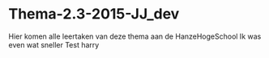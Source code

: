 # Thema-2.3-2015-JJ_dev
Hier komen alle leertaken van deze thema aan de HanzeHogeSchool
Ik was even wat sneller
Test harry
